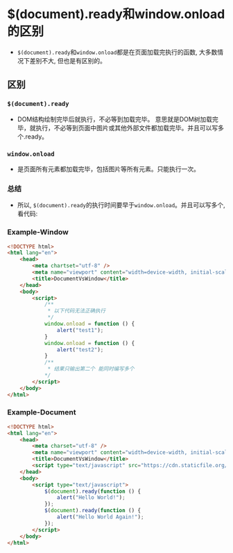 # $(document).ready和window.onload的区别

- `$(document).ready`和`window.onload`都是在页面加载完执行的函数, 大多数情况下差别不大, 但也是有区别的。

## 区别

### `$(document).ready`

- DOM结构绘制完毕后就执行，不必等到加载完毕。 意思就是DOM树加载完毕，就执行，不必等到页面中图片或其他外部文件都加载完毕。并且可以写多个.ready。

### `window.onload`

- 是页面所有元素都加载完毕，包括图片等所有元素。只能执行一次。

### 总结

- 所以, `$(document).ready`的执行时间要早于`window.onload`。并且可以写多个, 看代码:

### Example-Window

``` html
<!DOCTYPE html>
<html lang="en">
    <head>
        <meta chartset="utf-8" />
        <meta name="viewport" content="width=device-width, initial-scale=1" />
        <title>DocumentVsWindow</title>
    </head>
    <body>
        <script>
            /**
             * 以下代码无法正确执行
             */
            window.onload = function () {  
                alert("test1");
            }
            window.onload = function () {
                alert("test2");
            }
            /**
             * 结果只输出第二个 能同时编写多个
            */
        </script>
    </body>
</html>
```

### Example-Document

``` html
<!DOCTYPE html>
<html lang="en">
    <head>
        <meta charset="utf-8" />
        <meta name="viewport" content="width=device-width, initial-scale=1" />
        <title>DocumentVsWindow</title>
        <script type="text/javascript" src="https://cdn.staticfile.org/jquery/1.10.2/jquery.min.js"></script>
    </head>
    <body>
        <script type="text/javascript">
            $(document).ready(function () {
                alert("Hello World!");
            });
            $(document).ready(function () {
                alert("Hello World Again!");
            });
        </script>
    </body>
</html>
```